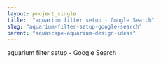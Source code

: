 ```yaml
---
layout: project_single
title:  "aquarium filter setup - Google Search"
slug: "aquarium-filter-setup-google-search"
parent: "aquascape-aquarium-design-ideas"
---
```

aquarium filter setup - Google Search